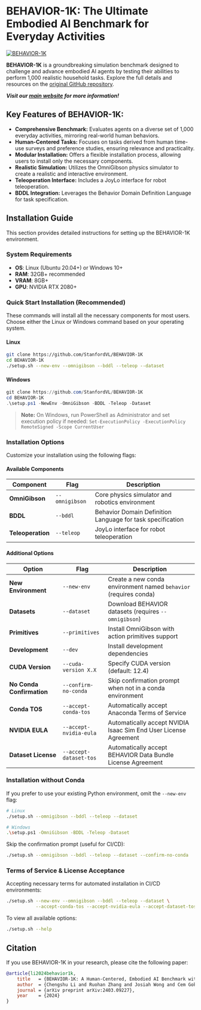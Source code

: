 # BEHAVIOR-1K: The Ultimate Embodied AI Benchmark for Everyday Activities

[![BEHAVIOR-1K](./docs/assets/readme_splash_logo.png)](https://github.com/StanfordVL/BEHAVIOR-1K)

**BEHAVIOR-1K** is a groundbreaking simulation benchmark designed to challenge and advance embodied AI agents by testing their abilities to perform 1,000 realistic household tasks.  Explore the full details and resources on the [original GitHub repository](https://github.com/StanfordVL/BEHAVIOR-1K).

***Visit our [main website](https://behavior.stanford.edu/) for more information!***

## Key Features of BEHAVIOR-1K:

*   **Comprehensive Benchmark:** Evaluates agents on a diverse set of 1,000 everyday activities, mirroring real-world human behaviors.
*   **Human-Centered Tasks:** Focuses on tasks derived from human time-use surveys and preference studies, ensuring relevance and practicality.
*   **Modular Installation:** Offers a flexible installation process, allowing users to install only the necessary components.
*   **Realistic Simulation:** Utilizes the OmniGibson physics simulator to create a realistic and interactive environment.
*   **Teleoperation Interface:** Includes a JoyLo interface for robot teleoperation.
*   **BDDL Integration:** Leverages the Behavior Domain Definition Language for task specification.

## Installation Guide

This section provides detailed instructions for setting up the BEHAVIOR-1K environment.

### System Requirements

*   **OS**: Linux (Ubuntu 20.04+) or Windows 10+
*   **RAM**: 32GB+ recommended
*   **VRAM**: 8GB+
*   **GPU**: NVIDIA RTX 2080+

### Quick Start Installation (Recommended)

These commands will install all the necessary components for most users.  Choose either the Linux or Windows command based on your operating system.

#### Linux

```bash
git clone https://github.com/StanfordVL/BEHAVIOR-1K
cd BEHAVIOR-1K
./setup.sh --new-env --omnigibson --bddl --teleop --dataset
```

#### Windows

```powershell
git clone https://github.com/StanfordVL/BEHAVIOR-1K
cd BEHAVIOR-1K
.\setup.ps1 -NewEnv -OmniGibson -BDDL -Teleop -Dataset
```

> **Note:**  On Windows, run PowerShell as Administrator and set execution policy if needed: `Set-ExecutionPolicy -ExecutionPolicy RemoteSigned -Scope CurrentUser`

### Installation Options

Customize your installation using the following flags:

#### Available Components

| Component       | Flag            | Description                                         |
|-----------------|-----------------|-----------------------------------------------------|
| **OmniGibson**  | `--omnigibson`  | Core physics simulator and robotics environment      |
| **BDDL**        | `--bddl`        | Behavior Domain Definition Language for task specification |
| **Teleoperation** | `--teleop`      | JoyLo interface for robot teleoperation          |

#### Additional Options

| Option                 | Flag                     | Description                                                                   |
|------------------------|--------------------------|-------------------------------------------------------------------------------|
| **New Environment**    | `--new-env`              | Create a new conda environment named `behavior` (requires conda)                |
| **Datasets**           | `--dataset`              | Download BEHAVIOR datasets (requires `--omnigibson`)                           |
| **Primitives**         | `--primitives`           | Install OmniGibson with action primitives support                              |
| **Development**        | `--dev`                  | Install development dependencies                                               |
| **CUDA Version**       | `--cuda-version X.X`     | Specify CUDA version (default: 12.4)                                         |
| **No Conda Confirmation** | `--confirm-no-conda`    | Skip confirmation prompt when not in a conda environment                      |
| **Conda TOS**          | `--accept-conda-tos`     | Automatically accept Anaconda Terms of Service                               |
| **NVIDIA EULA**        | `--accept-nvidia-eula`   | Automatically accept NVIDIA Isaac Sim End User License Agreement               |
| **Dataset License**    | `--accept-dataset-tos`   | Automatically accept BEHAVIOR Data Bundle License Agreement                   |

### Installation without Conda

If you prefer to use your existing Python environment, omit the `--new-env` flag:

```bash
# Linux
./setup.sh --omnigibson --bddl --teleop --dataset

# Windows
.\setup.ps1 -OmniGibson -BDDL -Teleop -Dataset
```

Skip the confirmation prompt (useful for CI/CD):

```bash
./setup.sh --omnigibson --bddl --teleop --dataset --confirm-no-conda
```

### Terms of Service & License Acceptance

Accepting necessary terms for automated installation in CI/CD environments:

```bash
./setup.sh --new-env --omnigibson --bddl --teleop --dataset \
           --accept-conda-tos --accept-nvidia-eula --accept-dataset-tos
```

To view all available options:

```bash
./setup.sh --help
```

## Citation

If you use BEHAVIOR-1K in your research, please cite the following paper:

```bibtex
@article{li2024behavior1k,
    title   = {BEHAVIOR-1K: A Human-Centered, Embodied AI Benchmark with 1,000 Everyday Activities and Realistic Simulation},
    author  = {Chengshu Li and Ruohan Zhang and Josiah Wong and Cem Gokmen and Sanjana Srivastava and Roberto Martín-Martín and Chen Wang and Gabrael Levine and Wensi Ai and Benjamin Martinez and Hang Yin and Michael Lingelbach and Minjune Hwang and Ayano Hiranaka and Sujay Garlanka and Arman Aydin and Sharon Lee and Jiankai Sun and Mona Anvari and Manasi Sharma and Dhruva Bansal and Samuel Hunter and Kyu-Young Kim and Alan Lou and Caleb R Matthews and Ivan Villa-Renteria and Jerry Huayang Tang and Claire Tang and Fei Xia and Yunzhu Li and Silvio Savarese and Hyowon Gweon and C. Karen Liu and Jiajun Wu and Li Fei-Fei},
    journal = {arXiv preprint arXiv:2403.09227},
    year    = {2024}
}
```
